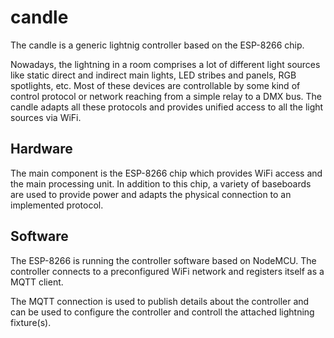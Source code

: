 candle
======

The candle is a generic lightnig controller based on the ESP-8266 chip.

Nowadays, the lightning in a room comprises a lot of different light sources
like static direct and indirect main lights, LED stribes and panels, RGB
spotlights, etc. Most of these devices are controllable by some kind of control
protocol or network reaching from a simple relay to a DMX bus. The candle adapts
all these protocols and provides unified access to all the light sources via
WiFi.


Hardware
--------

The main component is the ESP-8266 chip which provides WiFi access and the main
processing unit. In addition to this chip, a variety of baseboards are used to
provide power and adapts the physical connection to an implemented protocol.


Software
--------

The ESP-8266 is running the controller software based on NodeMCU. The controller
connects to a preconfigured WiFi network and registers itself as a MQTT client.

The MQTT connection is used to publish details about the controller and can be
used to configure the controller and controll the attached lightning fixture(s).

